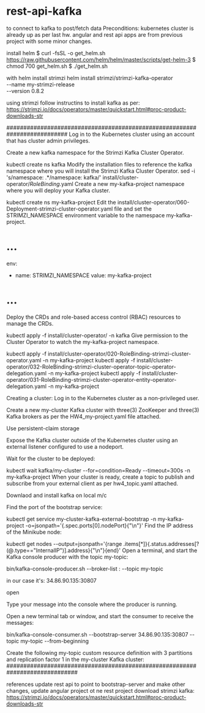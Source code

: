 # rest-api-kafka
to connect to kafka to post/fetch data
Preconditions:
kubernetes cluster is already up as per last hw. 
angular and rest api apps are from previous project with some minor changes.

install helm
$ curl -fsSL -o get_helm.sh https://raw.githubusercontent.com/helm/helm/master/scripts/get-helm-3
$ chmod 700 get_helm.sh
$ ./get_helm.sh

with helm install strimzi
helm install strimzi/strimzi-kafka-operator \
--name my-strimzi-release \
--version 0.8.2

using strimzi follow instructins to install kafka as per: 
https://strimzi.io/docs/operators/master/quickstart.html#proc-product-downloads-str

##########################################################################
Log in to the Kubernetes cluster using an account that has cluster admin privileges.

Create a new kafka namespace for the Strimzi Kafka Cluster Operator.

kubectl create ns kafka
Modify the installation files to reference the kafka namespace where you will install the Strimzi Kafka Cluster Operator.
sed -i 's/namespace: .*/namespace: kafka/' install/cluster-operator/*RoleBinding*.yaml
Create a new my-kafka-project namespace where you will deploy your Kafka cluster.

kubectl create ns my-kafka-project
Edit the install/cluster-operator/060-Deployment-strimzi-cluster-operator.yaml file and set the STRIMZI_NAMESPACE environment variable to the namespace my-kafka-project.

# ...
env:
- name: STRIMZI_NAMESPACE
  value: my-kafka-project
# ...

Deploy the CRDs and role-based access control (RBAC) resources to manage the CRDs.

kubectl apply -f install/cluster-operator/ -n kafka
Give permission to the Cluster Operator to watch the my-kafka-project namespace.

kubectl apply -f install/cluster-operator/020-RoleBinding-strimzi-cluster-operator.yaml -n my-kafka-project
kubectl apply -f install/cluster-operator/032-RoleBinding-strimzi-cluster-operator-topic-operator-delegation.yaml -n my-kafka-project
kubectl apply -f install/cluster-operator/031-RoleBinding-strimzi-cluster-operator-entity-operator-delegation.yaml -n my-kafka-project

Creating a cluster:
Log in to the Kubernetes cluster as a non-privileged user.

Create a new my-cluster Kafka cluster with three(3) ZooKeeper and three(3) Kafka brokers as per the HW4_my-project.yaml file attached.


Use persistent-claim storage

Expose the Kafka cluster outside of the Kubernetes cluster using an external listener configured to use a nodeport.

Wait for the cluster to be deployed:

kubectl wait kafka/my-cluster --for=condition=Ready --timeout=300s -n my-kafka-project
When your cluster is ready, create a topic to publish and subscribe from your external client as per hw4_topic.yaml attached.

Downlaod and install kafka on local m/c

Find the port of the bootstrap service:

kubectl get service my-cluster-kafka-external-bootstrap -n my-kafka-project -o=jsonpath='{.spec.ports[0].nodePort}{"\n"}'
Find the IP address of the Minikube node:

kubectl get nodes --output=jsonpath='{range .items[*]}{.status.addresses[?(@.type=="InternalIP")].address}{"\n"}{end}'
Open a terminal, and start the Kafka console producer with the topic my-topic:

bin/kafka-console-producer.sh --broker-list <node-address>:_<node-port>_ --topic my-topic

in our case it's: 34.86.90.135:30807

open 

Type your message into the console where the producer is running.

Open a new terminal tab or window, and start the consumer to receive the messages:

bin/kafka-console-consumer.sh --bootstrap-server 34.86.90.135:30807 --topic my-topic --from-beginning

Create the following my-topic custom resource definition with 3 partitions and replication factor 1 in the my-cluster Kafka cluster:
#############################################################################

references update rest api to point to bootstrap-server and make other changes, update angular project ot ne rest project
download strimzi kafka:
https://strimzi.io/docs/operators/master/quickstart.html#proc-product-downloads-str
